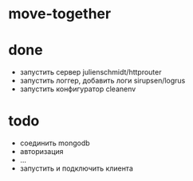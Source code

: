 # move-together

# done
- запустить сервер julienschmidt/httprouter
- запустить логгер, добавить логи sirupsen/logrus
- запустить конфигуратор cleanenv

# todo
- соединить mongodb
- авторизация
- ...
- запустить и подключить клиента

